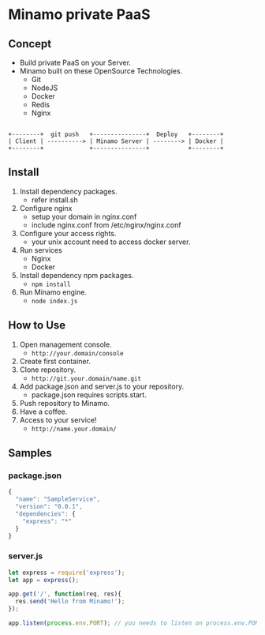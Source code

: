 Minamo private PaaS
===

Concept
---

- Build private PaaS on your Server.
- Minamo built on these OpenSource Technologies.
    - Git
    - NodeJS
    - Docker
    - Redis
    - Nginx

```

+--------+  git push   +---------------+  Deploy   +--------+
| Client | ----------> | Minamo Server | --------> | Docker |
+--------+             +---------------+           +--------+

```

Install
---

1. Install dependency packages.
    - refer install.sh
2. Configure nginx
    - setup your domain in nginx.conf
    - include nginx.conf from /etc/nginx/nginx.conf
3. Configure your access rights.
    - your unix account need to access docker server.
4. Run services
    - Nginx
    - Docker
5. Install dependency npm packages.
    - ``npm install``
6. Run Minamo engine.
    - ``node index.js``

How to Use
---

1. Open management console.
    - ``http://your.domain/console``
2. Create first container.
3. Clone repository.
    - ``http://git.your.domain/name.git``
4. Add package.json and server.js to your repository.
    - package.json requires scripts.start.
5. Push repository to Minamo.
6. Have a coffee.
7. Access to your service!
    - ``http://name.your.domain/``

Samples
---

### package.json

```javascript
{
  "name": "SampleService",
  "version": "0.0.1",
  "dependencies": {
    "express": "*"
  }
}
```

### server.js

```javascript
let express = require('express');
let app = express();

app.get('/', function(req, res){
  res.send('Hello from Minamo!');
});

app.listen(process.env.PORT); // you needs to listen on process.env.PORT.
```

